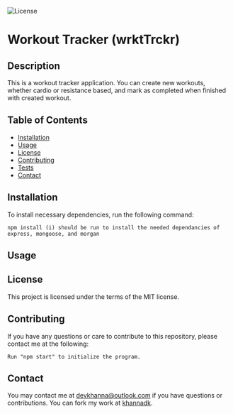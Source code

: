 ![License](https://img.shields.io/badge/license-MIT-blue)
# Workout Tracker (wrktTrckr)
## Description
This is a workout tracker application. You can create new workouts, whether cardio or resistance based, and mark as completed when finished with created workout.
## Table of Contents
* [Installation](#installation)
* [Usage](#usage)
* [License](#license)
* [Contributing](#contributing)
* [Tests](#tests)
* [Contact](#contact)
## Installation
To install necessary dependencies, run the following command:
```
npm install (i) should be run to install the needed dependancies of express, mongoose, and morgan
```
## Usage

## License
This project is licensed under the terms of the MIT license.
## Contributing
If you have any questions or care to contribute to this repository, please contact me at the following:
```
Run "npm start" to initialize the program.
```
## Contact
You may contact me at devkhanna@outlook.com if you have questions or contributions. You can fork my work at [khannadk](https://github.com/khannadk).

